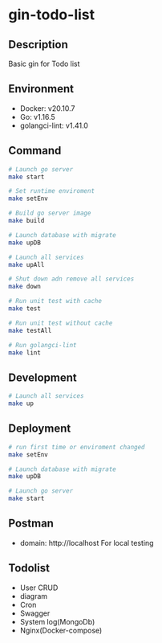 # gin-todo-list

## Description

Basic gin for Todo list

## Environment

- Docker: v20.10.7
- Go: v1.16.5
- golangci-lint: v1.41.0

## Command

```bash
# Launch go server
make start

# Set runtime enviroment
make setEnv

# Build go server image
make build

# Launch database with migrate
make upDB

# Launch all services
make upAll

# Shut down adn remove all services
make down

# Run unit test with cache
make test

# Run unit test without cache
make testAll

# Run golangci-lint
make lint
```

## Development

```bash
# Launch all services
make up
```


## Deployment

```bash
# run first time or enviroment changed
make setEnv

# Launch database with migrate
make upDB

# Launch go server
make start
```

## Postman

- domain: http://localhost
For local testing

## Todolist

- User CRUD
- diagram
- Cron
- Swagger
- System log(MongoDb)
- Nginx(Docker-compose)
